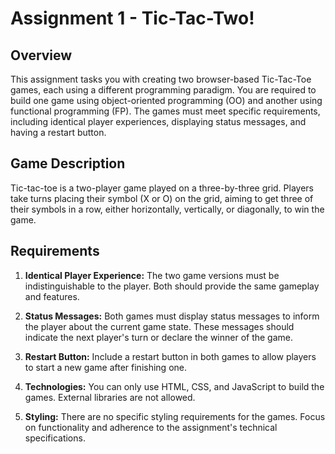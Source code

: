 # Assignment 1 - Tic-Tac-Two!

## Overview

This assignment tasks you with creating two browser-based Tic-Tac-Toe games, each using a different programming paradigm. You are required to build one game using object-oriented programming (OO) and another using functional programming (FP). The games must meet specific requirements, including identical player experiences, displaying status messages, and having a restart button.

## Game Description

Tic-tac-toe is a two-player game played on a three-by-three grid. Players take turns placing their symbol (X or O) on the grid, aiming to get three of their symbols in a row, either horizontally, vertically, or diagonally, to win the game.

## Requirements

1. **Identical Player Experience:** The two game versions must be indistinguishable to the player. Both should provide the same gameplay and features.

2. **Status Messages:** Both games must display status messages to inform the player about the current game state. These messages should indicate the next player's turn or declare the winner of the game.

3. **Restart Button:** Include a restart button in both games to allow players to start a new game after finishing one.

4. **Technologies:** You can only use HTML, CSS, and JavaScript to build the games. External libraries are not allowed.

5. **Styling:** There are no specific styling requirements for the games. Focus on functionality and adherence to the assignment's technical specifications.
